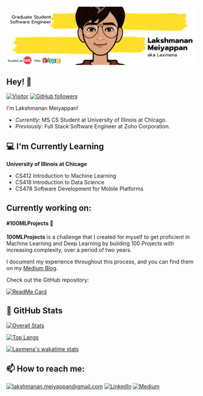 ![Lakshmanan Meiyappan Banner Image](./banner.png)
<!-- <h2 align='center'>Lakshmanan Meiyappan @ Laxmena</h2>
<p align='center'><b>Graduate Student at University of Illinois at Chicago</b></p> -->

<h2>Hey! 👋</h2>

[![Visitor](https://visitor-badge.laobi.icu/badge?page_id=laxmena.laxmena)](https://github.com/laxmena) [![GitHub followers](https://img.shields.io/github/followers/laxmena.svg?style=social&label=Follow&maxAge=2592000)](https://github.com/laxmena?tab=followers)

I'm Lakshmanan Meiyappan! 
- <i>Currently:</i> MS CS Student at University of Illinois at Chicago. 
- <i>Previously:</i> Full Stack Software Engineer at Zoho Corporation.

<h2>💻 I'm Currently Learning</h2>

__University of Illinois at Chicago__
- CS412 Introduction to Machine Learning
- CS418 Introduction to Data Science
- CS478 Software Development for Mobile Platforms

<h2>Currently working on:</h2>
<h4>#100MLProjects 💯</h4>

__100MLProjects__ is a challenge that I created for myself to get proficient in Machine Learning and Deep Learning by building 100 Projects with increasing complexity, over a period of two years. 

I document my experience throughout this process, and you can find them on my [Medium Blog](https://laxmena.medium.com).

Check out the GitHub repository:

[![ReadMe Card](https://github-readme-stats.vercel.app/api/pin/?username=laxmena&repo=100MLProjects&show_owner=True)](https://github.com/laxmena/100MLProjects)

<h2>👀 GitHub Stats</h2>

[![Overall Stats](https://github-readme-stats.vercel.app/api?username=laxmena&count_private=true&show_icons=true&hide=contribs)](https://github.com/laxmena)

[![Top Langs](https://github-readme-stats.vercel.app/api/top-langs/?username=laxmena&layout=compact)](https://github.com/laxmena)

[![Laxmena's wakatime stats](https://github-readme-stats.vercel.app/api/wakatime?username=laxmena)](https://github.com/laxmena)

<h2>📫 How to reach me:</h2>

<a href="mailto:lakshmanan.meiyappan@gmail.com">![lakshmanan.meiyappan@gmail.com](https://img.shields.io/badge/Gmail-D14836?style=for-the-badge&logo=gmail&logoColor=white)</a> <a href="https://www.linkedin.com/in/lakshmanan-meiyappan/">![LinkedIn](https://img.shields.io/badge/LinkedIn-0077B5?style=for-the-badge&logo=linkedin&logoColor=white)</a> <a href="https://laxmena.medium.com">![Medium](https://img.shields.io/badge/Medium-12100E?style=for-the-badge&logo=medium&logoColor=white)</a>


<!--
**laxmena/laxmena** is a ✨ _special_ ✨ repository because its `README.md` (this file) appears on your GitHub profile.

Here are some ideas to get you started:

- 🔭 I’m currently working on ...
- 🌱 I’m currently learning ...
- 👯 I’m looking to collaborate on ...
- 🤔 I’m looking for help with ...
- 💬 Ask me about ...
- 📫 How to reach me: ...
- 😄 Pronouns: ...
- ⚡ Fun fact: ...
-->
